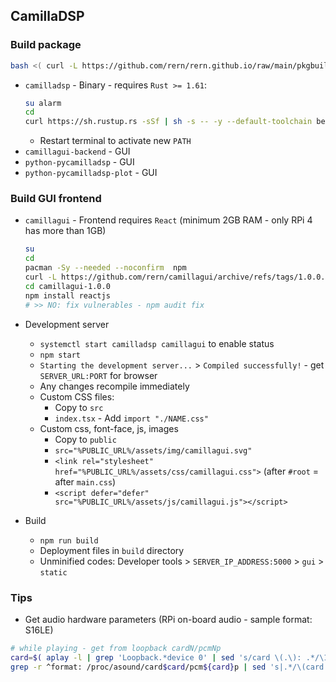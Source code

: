 CamillaDSP
---

### Build package
```sh
bash <( curl -L https://github.com/rern/rern.github.io/raw/main/pkgbuild.sh )
```
- `camilladsp` - Binary - requires `Rust >= 1.61`:
	```sh
	su alarm
	cd
	curl https://sh.rustup.rs -sSf | sh -s -- -y --default-toolchain beta
	```
	- Restart terminal to activate new `PATH`
- `camillagui-backend` - GUI
- `python-pycamilladsp` - GUI
- `python-pycamilladsp-plot` - GUI

### Build GUI frontend
- `camillagui` - Frontend requires `React` (minimum 2GB RAM - only RPi 4 has more than 1GB)
	```sh
	su
	cd
	pacman -Sy --needed --noconfirm  npm
	curl -L https://github.com/rern/camillagui/archive/refs/tags/1.0.0.tar.gz | bsdtar xf -
	cd camillagui-1.0.0
	npm install reactjs
	# >> NO: fix vulnerables - npm audit fix
	```
	
- Development server
	- `systemctl start camilladsp camillagui` to enable status
	- `npm start`
	- `Starting the development server...` > `Compiled successfully!` - get `SERVER_URL:PORT` for browser
	- Any changes recompile immediately
	- Custom CSS files:
		- Copy to `src`
		- `index.tsx` - Add `import "./NAME.css"`
	- Custom css, font-face, js, images
		- Copy to `public`
		- `src="%PUBLIC_URL%/assets/img/camillagui.svg"`
		- `<link rel="stylesheet" href="%PUBLIC_URL%/assets/css/camillagui.css">` (after `#root` = after `main.css`)
		- `<script defer="defer" src="%PUBLIC_URL%/assets/js/camillagui.js"></script>`
	
- Build
	- `npm run build`
	- Deployment files in `build` directory
	- Unminified codes: Developer tools > `SERVER_IP_ADDRESS:5000` > `gui` > `static`

### Tips
- Get audio hardware parameters (RPi on-board audio - sample format: S16LE)
```sh
# while playing - get from loopback cardN/pcmNp
card=$( aplay -l | grep 'Loopback.*device 0' | sed 's/card \(.\): .*/\1/' )
grep -r ^format: /proc/asound/card$card/pcm${card}p | sed 's|.*/\(card.\).*:\(format.*\)|\1 \2|'
```
